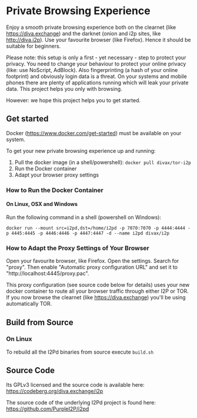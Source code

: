 # Private Browsing Experience
Enjoy a smooth private browsing experience both on the clearnet (like https://diva.exchange) and the darknet (onion and i2p sites, like http://diva.i2p). Use your favourite browser (like Firefox). Hence it should be suitable for beginners.

Please note: this setup is only a first - yet necessary - step to protect your privacy. You need to change your behaviour to protect your online privacy (like: use NoScript, AdBlock). Also fingerprinting (a hash of your online footprint) and obviously login data is a threat. On your systems and mobile phones there are plenty of applications running which will leak your private data. This project helps you only with browsing.

However: we hope this project helps you to get started.

## Get started
Docker (https://www.docker.com/get-started) must be available on your system. 

To get your new private browsing experience up and running:
1. Pull the docker image (in a shell/powershell): `docker pull divax/tor-i2p`
2. Run the Docker container
3. Adapt your browser proxy settings

### How to Run the Docker Container
 
#### On Linux, OSX and Windows
Run the following command in a shell (powershell on Windows):

`docker run --mount src=i2pd,dst=/home/i2pd -p 7070:7070 -p 4444:4444 -p 4445:4445 -p 4446:4446 -p 4447:4447 -d --name i2pd divax/i2p`

### How to Adapt the Proxy Settings of Your Browser
Open your favourite browser, like Firefox. Open the settings. Search for "proxy". Then enable "Automatic proxy configuration URL" and set it to "http://localhost:4445/proxy.pac".

This proxy configuration (see source code below for details) uses your new docker container to route all your browser traffic through either I2P or TOR. If you now browse the clearnet (like https://diva.exchange) you'll be using automatically TOR.    

## Build from Source
### On Linux
To rebuild all the I2Pd binaries from source execute  `build.sh`

## Source Code
Its GPLv3 licensed and the source code is available here:
https://codeberg.org/diva.exchange/i2p

The source code of the underlying I2Pd project is found here: https://github.com/PurpleI2P/i2pd
